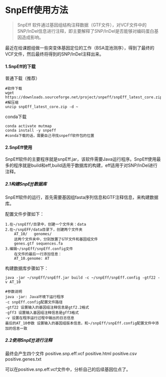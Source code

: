 # SnpEff使用方法

> SnpEff 软件通过基因组结构注释数据（GTF文件），对VCF文件中的SNP/InDel信息进行注释，即主要解释了SNP/InDel是否能够对编码蛋白基因造成影响。

最近在给课题组做一些突变体基因定位的工作（BSA混池测序），得到了最终的VCF文件，然后最终将得到的SNP/InDel注释出来。

#### 1.SnpEff的下载

普通下载（推荐）
```shell
#软件下载
wget https://downloads.sourceforge.net/project/snpeff/snpEff_latest_core.zip
#解压缩
unzip snpEff_latest_core.zip -d ~
```

conda下载
```shell
conda activate mutmap
conda install -y snpeff
#conda下载的话，需要自己寻找snpeff软件包的位置
```

#### 2.SnpEff使用

SnpEff软件的主要程序就是snpEff.jar，该软件需要Java运行程序。SnpEff使用最多的程序就是build和eff,build适用于数据库的构建，eff适用于对SNP/InDel进行注释。

##### 2.1构建SnpEff数据库

SnpEff软件的运行，首先需要基因组fasta序列信息和GTF注释信息，来构建数据库。

配置文件步骤如下：
```shell
1.在~/snpEff/目录中，创建一个文件夹：data
2.在~/snpEFF/data目录下，创建两个文件夹
    AT_10/   genomes/
    这两个文件夹中，分别放置了GTF文件和基因组文件
    genes.gtf sequences.fa
3.编辑~/snpEff/snpEff.config文件
    在文件的最后一行添加信息：
    AT_10.genome: AT
```

构建数据库步骤如下：
```shell
java -jar ~/snpEff/snpEff.jar build -c ~/snpEff/snpEff.config -gtf22 -v AT_10

#参数说明
java -jar: Java环境下运行程序
-c snpEff.config配置文件路径
-gtf22 设置输入的基因组注释信息是gtf2.2格式
-gff3 设置输入基因组注释信息是gff3格式
-v 设置在程序运行过程中输出的日志信息
最后的AT_10参数 设置输入的基因组版本信息，和~/snpEff/snpEff.config配置文件中添加的信息一致
```

##### 2.2使用SnpEff进行注释
最终会产生四个文件 positive.snp.eff.vcf positive.html positive.csv positive.genes.txt

可以在positive.snp.eff.vcf文件中，分析自己的后续基因位点了。
